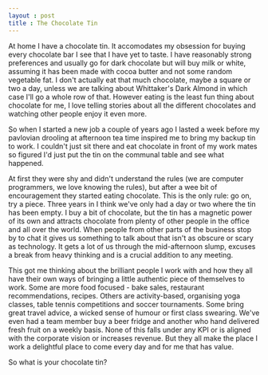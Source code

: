 ```yaml
---
layout : post
title : The Chocolate Tin
---
```


At home I have a chocolate tin. It accomodates my obsession for buying every chocolate bar I see that I have yet to taste. I have reasonably strong preferences and usually go for dark chocolate but will buy milk or white, assuming it has been made with cocoa butter and not some random vegetable fat. I don't actually eat that much chocolate, maybe a square or two a day, unless we are talking about Whittaker's Dark Almond in which case I'll go a whole row of that. However eating is the least fun thing about chocolate for me, I love telling stories about all the different chocolates and watching other people enjoy it even more.

So when I started a new job a couple of years ago I lasted a week before my pavlovian drooling at afternoon tea time inspired me to bring my backup tin to work. I couldn't just sit there and eat chocolate in front of my work mates so figured I'd just put the tin on the communal table and see what happened.

At first they were shy and didn't understand the rules (we are computer programmers, we love knowing the rules), but after a wee bit of encouragement they started eating chocolate. This is the only rule: go on, try a piece. Three years in I think we've only had a day or two where the tin has been empty. I buy a bit of chocolate, but the tin has a magnetic power of its own and attracts chocolate from plenty of other people in the office and all over the world. When people from other parts of the business stop by to chat it gives us something to talk about that isn't as obscure or scary as technology. It gets a lot of us through the mid-afternoon slump, excuses a break from heavy thinking and is a crucial addition to any meeting.

This got me thinking about the brilliant people I work with and how they all have their own ways of bringing a little authentic piece of themselves to work. Some are more food focused - bake sales, restaurant recommendations, recipes. Others are activity-based, organising yoga classes, table tennis competitions and soccer tournaments. Some bring great travel advice, a wicked sense of humour or first class swearing. We've even had a team member buy a beer fridge and another who hand delivered fresh fruit on a weekly basis. None of this falls under any KPI or is aligned with the corporate vision or increases revenue. But they all make the place I work a delightful place to come every day and for me that has value.

So what is your chocolate tin?
